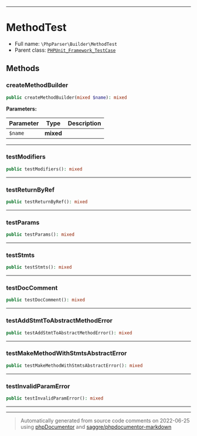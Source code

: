 ***

# MethodTest





* Full name: `\PhpParser\Builder\MethodTest`
* Parent class: [`PHPUnit_Framework_TestCase`](../../PHPUnit_Framework_TestCase.md)




## Methods


### createMethodBuilder



```php
public createMethodBuilder(mixed $name): mixed
```








**Parameters:**

| Parameter | Type | Description |
|-----------|------|-------------|
| `$name` | **mixed** |  |




***

### testModifiers



```php
public testModifiers(): mixed
```











***

### testReturnByRef



```php
public testReturnByRef(): mixed
```











***

### testParams



```php
public testParams(): mixed
```











***

### testStmts



```php
public testStmts(): mixed
```











***

### testDocComment



```php
public testDocComment(): mixed
```











***

### testAddStmtToAbstractMethodError



```php
public testAddStmtToAbstractMethodError(): mixed
```











***

### testMakeMethodWithStmtsAbstractError



```php
public testMakeMethodWithStmtsAbstractError(): mixed
```











***

### testInvalidParamError



```php
public testInvalidParamError(): mixed
```











***


***
> Automatically generated from source code comments on 2022-06-25 using [phpDocumentor](http://www.phpdoc.org/) and [saggre/phpdocumentor-markdown](https://github.com/Saggre/phpDocumentor-markdown)
